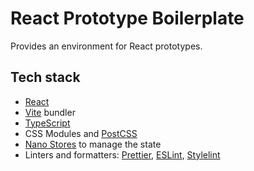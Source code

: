# React Prototype Boilerplate

Provides an environment for React prototypes.

## Tech stack

- [React](https://react.dev/)
- [Vite](https://vitejs.dev/) bundler
- [TypeScript](https://www.typescriptlang.org/)
- CSS Modules and [PostCSS](https://postcss.org/)
- [Nano Stores](https://github.com/nanostores/nanostores) to manage the state
- Linters and formatters: [Prettier](https://prettier.io/), [ESLint](https://eslint.org/), [Stylelint](https://stylelint.io/)
